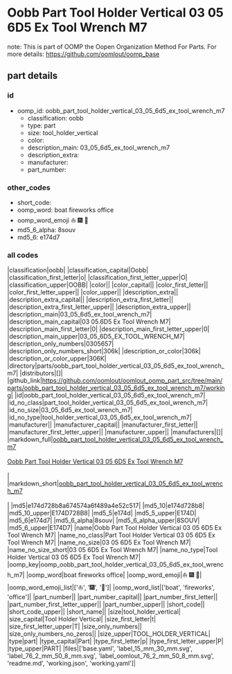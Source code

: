 # Oobb Part Tool Holder Vertical 03 05 6D5 Ex Tool Wrench M7  

note: This is part of OOMP the Oopen Organization Method For Parts. For more details: https://github.com/oomlout/oomp_base

##  part details





### id
* oomp_id: oobb_part_tool_holder_vertical_03_05_6d5_ex_tool_wrench_m7
  * classification: oobb
  * type: part
  * size: tool_holder_vertical
  * color: 
  * description_main: 03_05_6d5_ex_tool_wrench_m7
  * description_extra: 
  * manufacturer: 
  * part_number: 

### other_codes
* short_code: 
* oomp_word: boat fireworks office
* oomp_word_emoji :boat: :fireworks: :office:
* md5_6_alpha: 8souv
* md5_6: e174d7

### all codes 
|classification|oobb|
|classification_capital|Oobb|
|classification_first_letter|o|
|classification_first_letter_upper|O|
|classification_upper|OOBB|
|color||
|color_capital||
|color_first_letter||
|color_first_letter_upper||
|color_upper||
|description_extra||
|description_extra_capital||
|description_extra_first_letter||
|description_extra_first_letter_upper||
|description_extra_upper||
|description_main|03_05_6d5_ex_tool_wrench_m7|
|description_main_capital|03 05.6D5 Ex Tool Wrench M7|
|description_main_first_letter|0|
|description_main_first_letter_upper|0|
|description_main_upper|03_05_6D5_EX_TOOL_WRENCH_M7|
|description_only_numbers|0305657|
|description_only_numbers_short|306k|
|description_or_color|306k|
|description_or_color_upper|306K|
|directory|parts/oobb_part_tool_holder_vertical_03_05_6d5_ex_tool_wrench_m7|
|distributors|[]|
|github_link|https://github.com/oomlout/oomlout_oomp_part_src/tree/main/parts/oobb_part_tool_holder_vertical_03_05_6d5_ex_tool_wrench_m7/working|
|id|oobb_part_tool_holder_vertical_03_05_6d5_ex_tool_wrench_m7|
|id_no_class|part_tool_holder_vertical_03_05_6d5_ex_tool_wrench_m7|
|id_no_size|03_05_6d5_ex_tool_wrench_m7|
|id_no_type|tool_holder_vertical_03_05_6d5_ex_tool_wrench_m7|
|manufacturer||
|manufacturer_capital||
|manufacturer_first_letter||
|manufacturer_first_letter_upper||
|manufacturer_upper||
|manufacturers|[]|
|markdown_full|[oobb_part_tool_holder_vertical_03_05_6d5_ex_tool_wrench_m7](https://github.com/oomlout/oomlout_oomp_part_src/tree/main/parts/oobb_part_tool_holder_vertical_03_05_6d5_ex_tool_wrench_m7/working)<br>[](https://github.com/oomlout/oomlout_oomp_part_src/tree/main/parts/oobb_part_tool_holder_vertical_03_05_6d5_ex_tool_wrench_m7/working)<br>[Oobb Part Tool Holder Vertical 03 05 6D5 Ex Tool Wrench M7](https://github.com/oomlout/oomlout_oomp_part_src/tree/main/parts/oobb_part_tool_holder_vertical_03_05_6d5_ex_tool_wrench_m7/working)<br><br>|
|markdown_short|[oobb_part_tool_holder_vertical_03_05_6d5_ex_tool_wrench_m7](https://github.com/oomlout/oomlout_oomp_part_src/tree/main/parts/oobb_part_tool_holder_vertical_03_05_6d5_ex_tool_wrench_m7/working)<br><br>|
|md5|e174d728b8a674574a6f489a4e52c517|
|md5_10|e174d728b8|
|md5_10_upper|E174D728B8|
|md5_5|e174d|
|md5_5_upper|E174D|
|md5_6|e174d7|
|md5_6_alpha|8souv|
|md5_6_alpha_upper|8SOUV|
|md5_6_upper|E174D7|
|name|Oobb Part Tool Holder Vertical 03 05 6D5 Ex Tool Wrench M7|
|name_no_class|Part Tool Holder Vertical 03 05 6D5 Ex Tool Wrench M7|
|name_no_size|03 05 6D5 Ex Tool Wrench M7|
|name_no_size_short|03 05 6D5 Ex Tool Wrench M7|
|name_no_type|Tool Holder Vertical 03 05 6D5 Ex Tool Wrench M7|
|oomp_key|oomp_oobb_part_tool_holder_vertical_03_05_6d5_ex_tool_wrench_m7|
|oomp_word|boat fireworks office|
|oomp_word_emoji|:boat: :fireworks: :office:|
|oomp_word_emoji_list|[':boat:', ':fireworks:', ':office:']|
|oomp_word_list|['boat', 'fireworks', 'office']|
|part_number||
|part_number_capital||
|part_number_first_letter||
|part_number_first_letter_upper||
|part_number_upper||
|short_code||
|short_code_upper||
|short_name||
|size|tool_holder_vertical|
|size_capital|Tool Holder Vertical|
|size_first_letter|t|
|size_first_letter_upper|T|
|size_only_numbers||
|size_only_numbers_no_zeros||
|size_upper|TOOL_HOLDER_VERTICAL|
|type|part|
|type_capital|Part|
|type_first_letter|p|
|type_first_letter_upper|P|
|type_upper|PART|
|files|['base.yaml', 'label_15_mm_30_mm.svg', 'label_76_2_mm_50_8_mm.svg', 'label_oomlout_76_2_mm_50_8_mm.svg', 'readme.md', 'working.json', 'working.yaml']|
